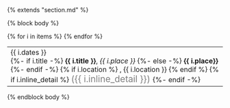 {% extends "section.md" %}

{% block body %}
<table class="table table-hover">
{% for i in items %}
<tr>
  <td style='padding-right:0;'>
<span class='cvdate'>{{ i.dates }}</span>
<p markdown="1" style='margin: 0'>
{%- if i.title -%}
<strong>{{ i.title }}</strong>, <em>{{ i.place }}</em>
{%- else -%}
<strong>{{ i.place}}</strong>
{%- endif -%}
{% if i.location %}
, {{ i.location }}
{% endif %}
{% if i.inline_detail %}
<span markdown="1" style="color:grey;font-size:1.3rem;margin: 0">
({{ i.inline_detail }})
</span>
{%- endif -%}
</p>
  </td>
</tr>
{% endfor %}
</table>
{% endblock body %}

